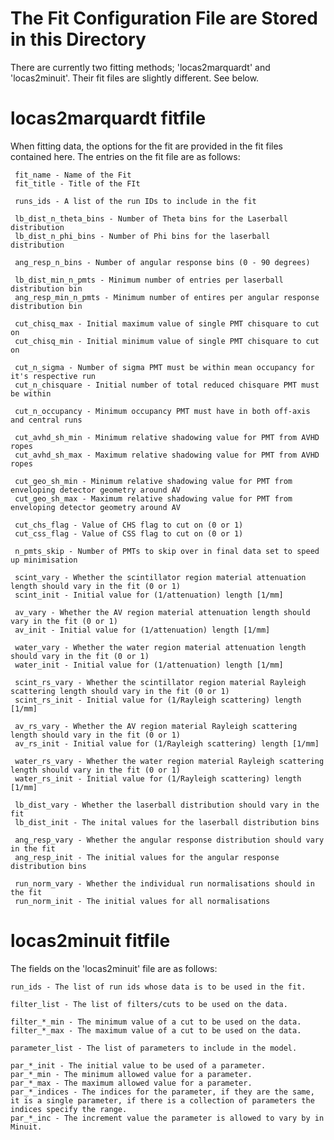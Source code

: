 The Fit Configuration File are Stored in this Directory
==========

There are currently two fitting methods; 'locas2marquardt' and 'locas2minuit'. Their fit files are slightly different. See below.

locas2marquardt fitfile
==========

When fitting data, the options for the fit are provided in the fit files contained here. The entries on the fit file are as follows:

     fit_name - Name of the Fit
     fit_title - Title of the FIt
     
     runs_ids - A list of the run IDs to include in the fit

     lb_dist_n_theta_bins - Number of Theta bins for the Laserball distribution
     lb_dist_n_phi_bins - Number of Phi bins for the laserball distribution

     ang_resp_n_bins - Number of angular response bins (0 - 90 degrees)

     lb_dist_min_n_pmts - Minimum number of entries per laserball distribution bin
     ang_resp_min_n_pmts - Minimum number of entires per angular response distribution bin

     cut_chisq_max - Initial maximum value of single PMT chisquare to cut on
     cut_chisq_min - Initial minimum value of single PMT chisquare to cut on

     cut_n_sigma - Number of sigma PMT must be within mean occupancy for it's respective run
     cut_n_chisquare - Initial number of total reduced chisquare PMT must be within

     cut_n_occupancy - Minimum occupancy PMT must have in both off-axis and central runs

     cut_avhd_sh_min - Minimum relative shadowing value for PMT from AVHD ropes
     cut_avhd_sh_max - Maximum relative shadowing value for PMT from AVHD ropes

     cut_geo_sh_min - Minimum relative shadowing value for PMT from enveloping detector geometry around AV
     cut_geo_sh_max - Maximum relative shadowing value for PMT from enveloping detector geometry around AV

     cut_chs_flag - Value of CHS flag to cut on (0 or 1)
     cut_css_flag - Value of CSS flag to cut on (0 or 1)

     n_pmts_skip - Number of PMTs to skip over in final data set to speed up minimisation

     scint_vary - Whether the scintillator region material attenuation length should vary in the fit (0 or 1)
     scint_init - Initial value for (1/attenuation) length [1/mm]

     av_vary - Whether the AV region material attenuation length should vary in the fit (0 or 1)
     av_init - Initial value for (1/attenuation) length [1/mm]

     water_vary - Whether the water region material attenuation length should vary in the fit (0 or 1)
     water_init - Initial value for (1/attenuation) length [1/mm]

     scint_rs_vary - Whether the scintillator region material Rayleigh scattering length should vary in the fit (0 or 1)
     scint_rs_init - Initial value for (1/Rayleigh scattering) length [1/mm]

     av_rs_vary - Whether the AV region material Rayleigh scattering length should vary in the fit (0 or 1)
     av_rs_init - Initial value for (1/Rayleigh scattering) length [1/mm]

     water_rs_vary - Whether the water region material Rayleigh scattering length should vary in the fit (0 or 1)
     water_rs_init - Initial value for (1/Rayleigh scattering) length [1/mm]

     lb_dist_vary - Whether the laserball distribution should vary in the fit
     lb_dist_init - The inital values for the laserball distribution bins

     ang_resp_vary - Whether the angular response distribution should vary in the fit
     ang_resp_init - The initial values for the angular response distribution bins

     run_norm_vary - Whether the individual run normalisations should in the fit
     run_norm_init - The initial values for all normalisations

locas2minuit fitfile
==========
The fields on the 'locas2minuit' file are as follows:

    run_ids - The list of run ids whose data is to be used in the fit.

    filter_list - The list of filters/cuts to be used on the data.

    filter_*_min - The minimum value of a cut to be used on the data.
    filter_*_max - The maximum value of a cut to be used on the data.

    parameter_list - The list of parameters to include in the model.

    par_*_init - The initial value to be used of a parameter.
    par_*_min - The minimum allowed value for a parameter.
    par_*_max - The maximum allowed value for a parameter.
    par_*_indices - The indices for the parameter, if they are the same, it is a single parameter, if there is a collection of parameters the indices specify the range.
    par_*_inc - The increment value the parameter is allowed to vary by in Minuit.
